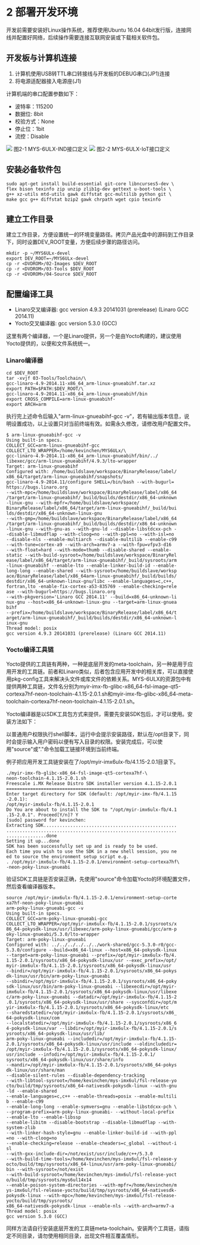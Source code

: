 # 2 部署开发环境

开发前需要安装好Linux操作系统，推荐使用Ubuntu 16.04 64bit发行版，连接网线并配置好网络，后续操作需要连接互联网安装或下载相关软件包。

## 开发板与计算机连接

1. 计算机使用USB转TTL串口转接线与开发板的DEBUG串口(JP1)连接
2. 将电源适配器接入电源座(J1)

计算机端的串口配置参数如下：

* 波特率：115200
* 数据位: 8bit
* 校验方式：None
* 停止位：1bit
* 流控：Disable

![](image/2-1.png)
图2-1 MYS-6ULX-IND接口定义
![](image/2-2.png)
图2-2 MYS-6ULX-IoT接口定义

## 安装必备软件包

```
sudo apt-get install build-essential git-core libncurses5-dev \
flex bison texinfo zip unzip zlib1g-dev gettext u-boot-tools \
g++ xz-utils mtd-utils gawk diffstat gcc-multilib python git \
make gcc g++ diffstat bzip2 gawk chrpath wget cpio texinfo
```

## 建立工作目录

建立工作目录，方便设置统一的环境变量路径。拷贝产品光盘中的源码到工作目录下，同时设置DEV_ROOT变量，方便后续步骤的路径访问。

```
mkdir -p ~/MYS6ULx-devel
export DEV_ROOT=~/MYS6ULx-devel
cp -r <DVDROM>/02-Images $DEV_ROOT
cp -r <DVDROM>/03-Tools $DEV_ROOT
cp -r <DVDROM>/04-Source $DEV_ROOT
```  

## 配置编译工具

- Linaro交叉编译器: gcc version 4.9.3 20141031 (prerelease) (Linaro GCC 2014.11)
- Yocto交叉编译器: gcc version 5.3.0 (GCC)

这里有两个编译器，一个是Linaro提供，另一个是由Yocto构建的，建议使用Yocto提供的，以便和文件系统统一。

### Linaro编译器

```
cd $DEV_ROOT
tar -xvjf 03-Tools/Toolchain/\
gcc-linaro-4.9-2014.11-x86_64_arm-linux-gnueabihf.tar.xz
export PATH=$PATH:$DEV_ROOT/\
gcc-linaro-4.9-2014.11-x86_64_arm-linux-gnueabihf/bin
export CROSS_COMPILE=arm-linux-gnueabihf-
export ARCH=arm
```
执行完上述命令后输入"arm-linux-gnueabihf-gcc -v"，若有输出版本信息，说明设置成功，以上设置只对当前终端有效。如需永久修改，请修改用户配置文件。

```
$ arm-linux-gnueabihf-gcc -v
Using built-in specs.
COLLECT_GCC=arm-linux-gnueabihf-gcc
COLLECT_LTO_WRAPPER=/home/kevinchen/MYS6ULx/\
gcc-linaro-4.9-2014.11-x86_64_arm-linux-gnueabihf/bin/../
libexec/gcc/arm-linux-gnueabihf/4.9.3/lto-wrapper
Target: arm-linux-gnueabihf
Configured with: /home/buildslave/workspace/BinaryRelease/label/
x86_64/target/arm-linux-gnueabihf/snapshots/
gcc-linaro-4.9-2014.11/configure SHELL=/bin/bash --with-bugurl=
https://bugs.linaro.org 
--with-mpc=/home/buildslave/workspace/BinaryRelease/label/x86_64
/target/arm-linux-gnueabihf/_build/builds/destdir/x86_64-unknown
-linux-gnu --with-mpfr=/home/buildslave/workspace/
BinaryRelease/label/x86_64/target/arm-linux-gnueabihf/_build/bui
lds/destdir/x86_64-unknown-linux-gnu
--with-gmp=/home/buildslave/workspace/BinaryRelease/label/x86_64
/target/arm-linux-gnueabihf/_build/builds/destdir/x86_64-unknown
-linux-gnu --with-gnu-as --with-gnu-ld --disable-libstdcxx-pch -
-disable-libmudflap --with-cloog=no --with-ppl=no --with-isl=no 
--disable-nls --enable-multiarch --disable-multilib --enable-c99
--with-tune=cortex-a9 --with-arch=armv7-a --with-fpu=vfpv3-d16 
--with-float=hard --with-mode=thumb --disable-shared --enable-
static --with-build-sysroot=/home/buildslave/workspace/BinaryRel
ease/label/x86_64/target/arm-linux-gnueabihf/_build/sysroots/arm
-linux-gnueabihf --enable-lto --enable-linker-build-id --enable-
long-long --enable-shared --with-sysroot=/home/buildslave/worksp
ace/BinaryRelease/label/x86_64arm-linux-gnueabihf/_build/builds/
destdir/x86_64-unknown-linux-gnu/libc --enable-languages=c,c++,
fortran,lto -enable-fix-cortex-a53-835769 --enable-checking=rele
ase --with-bugurl=https://bugs.linaro.org
--with-pkgversion='Linaro GCC 2014.11' --build=x86_64-unknown-li
nux-gnu --host=x86_64-unknown-linux-gnu --target=arm-linux-gnuea
bihf
--prefix=/home/buildslave/workspace/BinaryRelease/label/x86_64/t
arget/arm-linux-gnueabihf/_build/builds/destdir/x86_64-unknown-l
inux-gnu
Thread model: posix
gcc version 4.9.3 20141031 (prerelease) (Linaro GCC 2014.11)
```

### Yocto编译工具链

Yocto提供的工具链有两种，一种是底层开发的meta-toolchain，另一种是用于应用开发的工具链。前者和Linaro类似，后者包含应用开发中的相关库，可以直接使用pkg-config工具来解决头文件或库文件的依赖关系。MYS-6ULX的资源包中有提供两种工具链，文件名分别为myir-imx-fb-glibc-x86_64-fsl-image-qt5-cortexa7hf-neon-toolchain-4.1.15-2.0.1.sh和myir-imx-fb-glibc-x86_64-meta-toolchain-cortexa7hf-neon-toolchain-4.1.15-2.0.1.sh。

Yocto编译器是以SDK工具包方式来提供，需要先安装SDK包后，才可以使用。安装方法如下：

以普通用户权限执行shell脚本，运行中会提示安装路径，默认在/opt目录下，同时会提示输入用户密码以便有写入目录的权限。安装完成后，可以使用"source"或"."命令加载工链接环境到当前终端。

例子把应用开发工具链安装在了/opt/myir-imx6ulx-fb/4.1.15-2.0.1目录下。

```
./myir-imx-fb-glibc-x86_64-fsl-image-qt5-cortexa7hf-\
neon-toolchain-4.1.15-2.0.1.sh 
Freescale i.MX Release Distro SDK installer version 4.1.15-2.0.1
================================================================
Enter target directory for SDK (default: /opt/myir-imx-fb/4.1.15
-2.0.1): 
/opt/myir-imx6ulx-fb/4.1.15-2.0.1                                        
Do You are about to install the SDK to "/opt/myir-imx6ulx-fb/4.1
.15-2.0.1". Proceed[Y/n]? Y
[sudo] password for kevinchen: 
Extracting SDK..................................................
................................................................
...............done
Setting it up...done
SDK has been successfully set up and is ready to be used.
Each time you wish to use the SDK in a new shell session, you ne
ed to source the environment setup script e.g.
. /opt/myir-imx6ulx-fb/4.1.15-2.0.1/environment-setup-cortexa7hf\
-neon-poky-linux-gnueabi

```
验证SDK工具链是否安装正确，先使用"source"命令加载Yocto的环境配置文件，然后查看编译器版本。
```
source /opt/myir-imx6ulx-fb/4.1.15-2.0.1/environment-setup-corte
xa7hf-neon-poky-linux-gnueabi
arm-poky-linux-gnueabi-gcc -v
Using built-in specs.
COLLECT_GCC=arm-poky-linux-gnueabi-gcc
COLLECT_LTO_WRAPPER=/opt/myir-imx6ulx-fb/4.1.15-2.0.1/sysroots/x
86_64-pokysdk-linux/usr/libexec/arm-poky-linux-gnueabi/gcc/arm-p
oky-linux-gnueabi/5.3.0/lto-wrapper
Target: arm-poky-linux-gnueabi
Configured with: ../../../../../../work-shared/gcc-5.3.0-r0/gcc-
5.3.0/configure --build=x86_64-linux --host=x86_64-pokysdk-linux
--target=arm-poky-linux-gnueabi --prefix=/opt/myir-imx6ulx-fb/4.
1.15-2.0.1/sysroots/x86_64-pokysdk-linux/usr --exec_prefix=/opt/
myir-imx6ulx-fb/4.1.15-2.0.1/sysroots/x86_64-pokysdk-linux/usr 
--bindir=/opt/myir-imx6ulx-fb/4.1.15-2.0.1/sysroots/x86_64-pokys
dk-linux/usr/bin/arm-poky-linux-gnueabi
--sbindir=/opt/myir-imx6ulx-fb/4.1.15-2.0.1/sysroots/x86_64-poky
sdk-linux/usr/bin/arm-poky-linux-gnueabi --libexecdir=/opt/myir-
imx6ulx-fb/4.1.15-2.0.1/sysroots/x86_64-pokysdk-linux/usr/libexe
c/arm-poky-linux-gnueabi --datadir=/opt/myir-imx6ulx-fb/4.1.15-2
.0.1/sysroots/x86_64-pokysdk-linux/usr/share --sysconfdir=/opt/m
yir-imx6ulx-fb/4.1.15-2.0.1/sysroots/x86_64-pokysdk-linux/etc 
--sharedstatedir=/opt/myir-imx6ulx-fb/4.1.15-2.0.1/sysroots/x86_
64-pokysdk-linux/com
--localstatedir=/opt/myir-imx6ulx-fb/4.1.15-2.0.1/sysroots/x86_6
4-pokysdk-linux/var --libdir=/opt/myir-imx6ulx-fb/4.1.15-2.0.1/s
ysroots/x86_64-pokysdk-linux/usr/lib/
arm-poky-linux-gnueabi --includedir=/opt/myir-imx6ulx-fb/4.1.15-
2.0.1/sysroots/x86_64-pokysdk-linux/usr/include --oldincludedir=
/opt/myir-imx6ulx-fb/4.1.15-2.0.1/sysroots/x86_64-pokysdk-linux/
usr/include --infodir=/opt/myir-imx6ulx-fb/4.1.15-2.0.1/
sysroots/x86_64-pokysdk-linux/usr/share/info
--mandir=/opt/myir-imx6ulx-fb/4.1.15-2.0.1/sysroots/x86_64-pokys
dk-linux/usr/share/man 
--disable-silent-rules --disable-dependency-tracking 
--with-libtool-sysroot=/home/kevinchen/mys-imx6ul/fsl-release-yo
cto/build/tmp/sysroots/x86_64-nativesdk-pokysdk-linux --with-gnu
-ld --enable-shared 
--enable-languages=c,c++ --enable-threads=posix --enable-multili
b --enable-c99 
--enable-long-long --enable-symvers=gnu --enable-libstdcxx-pch \
--program-prefix=arm-poky-linux-gnueabi- --without-local-prefix 
--enable-lto --enable-libssp 
--enable-libitm --disable-bootstrap --disable-libmudflap --with-
system-zlib 
--with-linker-hash-style=gnu --enable-linker-build-id --with-ppl
=no --with-cloog=no 
--enable-checking=release --enable-cheaders=c_global --without-i
sl 
--with-gxx-include-dir=/not/exist/usr/include/c++/5.3.0 
--with-build-time-tools=/home/kevinchen/mys-imx6ul/fsl-release-y
octo/build/tmp/sysroots/x86_64-linux/usr/arm-poky-linux-gnueabi/
bin --with-sysroot=/not/exist 
--with-build-sysroot=/home/kevinchen/mys-imx6ul/fsl-release-yoct
o/build/tmp/sysroots/mys6ul14x14 
--enable-poison-system-directories --with-mpfr=/home/kevinchen/m
ys-imx6ul/fsl-release-yocto/build/tmp/sysroots/x86_64-nativesdk-
pokysdk-linux --with-mpc=/home/kevinchen/mys-imx6ul/fsl-release-
yocto/build/tmp/sysroots/
x86_64-nativesdk-pokysdk-linux --enable-nls --with-arch=armv7-a
Thread model: posix
gcc version 5.3.0 (GCC) 
```

同样方法请自行安装底层开发的工具链meta-toolchain。安装两个工具链，请指定不同目录，请勿使用相同目录，出现文件相互覆盖情形。
